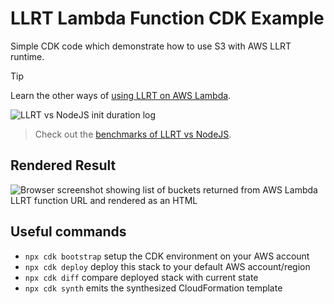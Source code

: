 # LLRT Lambda Function CDK Example

Simple CDK code which demonstrate how to use S3 with AWS LLRT runtime.

> [!TIP]
> Learn the other ways of [using LLRT on AWS Lambda](https://learnaws.io/blog/llrt-lambda-tutorial).


![LLRT vs NodeJS init duration log](https://github.com/LearnAWS-io/Lambda-LLRT/assets/23727670/bf41cdc1-71fb-4ce5-af9d-70b39df2374a)


> Check out the [benchmarks of LLRT vs NodeJS](https://learnaws.io/blog/node-vs-llrt).


## Rendered Result
![Browser screenshot showing list of buckets returned from AWS Lambda LLRT function URL and rendered as an HTML](https://github.com/LearnAWS-io/Lambda-LLRT/assets/23727670/ef576f88-c9ca-433b-9158-9a3be94cec43)


## Useful commands
- `npx cdk bootstrap` setup the CDK environment on your AWS account
- `npx cdk deploy` deploy this stack to your default AWS account/region
- `npx cdk diff` compare deployed stack with current state
- `npx cdk synth` emits the synthesized CloudFormation template

